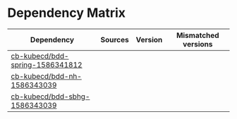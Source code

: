 # Dependency Matrix

Dependency | Sources | Version | Mismatched versions
---------- | ------- | ------- | -------------------
[cb-kubecd/bdd-spring-1586341812](https://github.com/cb-kubecd/bdd-spring-1586341812.git) |  | []() | 
[cb-kubecd/bdd-nh-1586343039](https://github.com/cb-kubecd/bdd-nh-1586343039.git) |  | []() | 
[cb-kubecd/bdd-sbhg-1586343039](https://github.com/cb-kubecd/bdd-sbhg-1586343039.git) |  | []() | 
